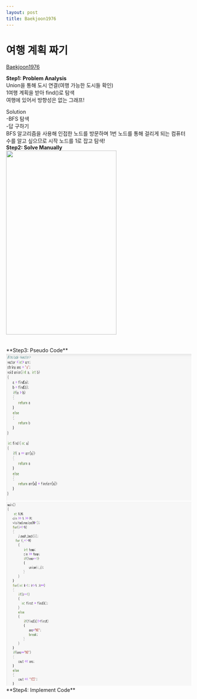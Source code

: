 ```yaml
---
layout: post
title: Baekjoon1976
---
```


# 여행 계획 짜기 #
[Baekjoon1976](https://www.acmicpc.net/problem/1976)


**Step1: Problem Analysis**<br/>
Union을 통해 도시 연결(여행 가능한 도시들 확인)<br/>
1여행 계획을 받아 find()로 탐색<br/>
여행에 있어서 방향성은 없는 그래프!

Solution<br/>
-BFS 탐색<br/>
-답 구하기<br/>
BFS 알고리즘을 사용해 인접한 노드를 방문하며 1번 노드를 통해 걸리게 되는 컴퓨터 수를 알고 싶으므로 시작 노드를 1로 잡고 탐색! <br/>
**Step2: Solve Manually**<br/>
<img src="/_images/Baek1976_1.jpg" width="300" height="500">

<br/>
**Step3: Pseudo Code**<br/>
<img src="/_images/Baek1976_1.png" width="700" height="400">
<img src="/_images/Baek1976_2.png" width="700" height="500">
<br/>
**Step4: Implement Code** <br/>
<script src="https://gist.github.com/growingpenguin/0f01341ee00e19550fc613d2e7bc116e.js"></script>

